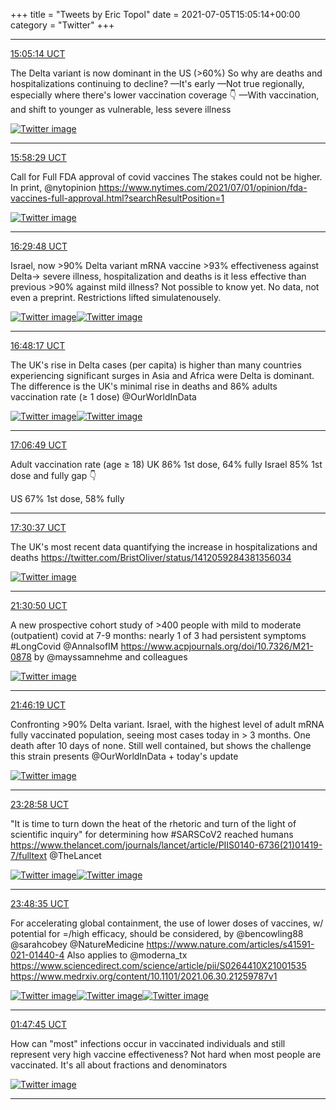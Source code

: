 +++
title = "Tweets by Eric Topol" 
date = 2021-07-05T15:05:14+00:00
category = "Twitter"
+++


---

<a href="https://twitter.com/erictopol/status/1412065037162663936" target="_blank" rel="noreferer">15:05:14 UCT</a>

The Delta variant is now dominant in the US (&gt;60%)
So why are deaths and hospitalizations continuing to decline?
—It's early
—Not true regionally, especially where there's lower  vaccination coverage 👇
—With vaccination, and shift to younger as vulnerable, less severe illness 

<a href="E5inOxXVgAEwehV.jpg"  ><img src="E5inOxXVgAEwehV.jpg" alt="Twitter image" ></img></a>

---

<a href="https://twitter.com/erictopol/status/1412078438752526336" target="_blank" rel="noreferer">15:58:29 UCT</a>

Call for Full FDA approval of covid vaccines
The stakes could not be higher.
In print, @nytopinion 
https://www.nytimes.com/2021/07/01/opinion/fda-vaccines-full-approval.html?searchResultPosition=1 

<a href="E5i1r2NUYAMWt9n.jpg"  ><img src="E5i1r2NUYAMWt9n.jpg" alt="Twitter image" ></img></a>

---

<a href="https://twitter.com/erictopol/status/1412086320311115781" target="_blank" rel="noreferer">16:29:48 UCT</a>

Israel, now &gt;90% Delta variant
mRNA vaccine &gt;93% effectiveness against Delta-&gt; severe illness, hospitalization and deaths
is it less effective than previous &gt;90% against mild illness? Not possible to know yet.
No data, not even a preprint. Restrictions lifted simulatenousely. 

<a href="E5i8hVWVoAAuLJD.jpg"  ><img src="E5i8hVWVoAAuLJD.jpg" alt="Twitter image" ></img></a><a href="E5i8jflUYAEehT0.jpg"  ><img src="E5i8jflUYAEehT0.jpg" alt="Twitter image" ></img></a>

---

<a href="https://twitter.com/erictopol/status/1412090970796003338" target="_blank" rel="noreferer">16:48:17 UCT</a>

The UK's rise in Delta cases (per capita) is higher than many countries experiencing significant surges in Asia and Africa were Delta is dominant. The difference is the UK's minimal rise in deaths and 86% adults vaccination rate (≥ 1 dose)
@OurWorldInData 

<a href="E5jAmDwVIAIVSZI.jpg"  ><img src="E5jAmDwVIAIVSZI.jpg" alt="Twitter image" ></img></a><a href="E5jAoHJUUAMTYHm.jpg"  ><img src="E5jAoHJUUAMTYHm.jpg" alt="Twitter image" ></img></a>

---

<a href="https://twitter.com/erictopol/status/1412095636506247170" target="_blank" rel="noreferer">17:06:49 UCT</a>

Adult vaccination rate (age ≥ 18)
UK     86% 1st dose, 64% fully
Israel 85% 1st dose and fully
gap 👇

US     67% 1st dose, 58% fully



---

<a href="https://twitter.com/erictopol/status/1412101623296401411" target="_blank" rel="noreferer">17:30:37 UCT</a>

The UK's most recent data quantifying the increase in hospitalizations and deaths  https://twitter.com/BristOliver/status/1412059284381356034

<a href="E5jKk8pUYAIwrwB.png"  ><img src="E5jKk8pUYAIwrwB.png" alt="Twitter image" ></img></a>

---

<a href="https://twitter.com/erictopol/status/1412162077905473537" target="_blank" rel="noreferer">21:30:50 UCT</a>

A new prospective cohort study of &gt;400 people with mild to moderate (outpatient) covid at 7-9 months: nearly 1 of 3 had persistent symptoms #LongCovid @AnnalsofIM
 https://www.acpjournals.org/doi/10.7326/M21-0878
by @mayssamnehme and colleagues 

<a href="E5kB1rDVUAUyxSh.jpg"  ><img src="E5kB1rDVUAUyxSh.jpg" alt="Twitter image" ></img></a>

---

<a href="https://twitter.com/erictopol/status/1412165971402362880" target="_blank" rel="noreferer">21:46:19 UCT</a>

Confronting &gt;90% Delta variant.
Israel, with the highest level of adult mRNA fully vaccinated population, seeing most cases today in &gt; 3 months. One death after 10 days of none. Still well contained, but shows the challenge this strain presents
@OurWorldInData + today's update 

<a href="E5kFXk-VUBY1bv6.jpg"  ><img src="E5kFXk-VUBY1bv6.jpg" alt="Twitter image" ></img></a>

---

<a href="https://twitter.com/erictopol/status/1412191806389841922" target="_blank" rel="noreferer">23:28:58 UCT</a>

"It is time to turn down the heat of the rhetoric and turn of the light of scientific inquiry" for determining how #SARSCoV2 reached humans
https://www.thelancet.com/journals/lancet/article/PIIS0140-6736(21)01419-7/fulltext @TheLancet 

<a href="E5kcMr4VcAISl1O.jpg"  ><img src="E5kcMr4VcAISl1O.jpg" alt="Twitter image" ></img></a><a href="E5kcOUKVEAoifeH.jpg"  ><img src="E5kcOUKVEAoifeH.jpg" alt="Twitter image" ></img></a>

---

<a href="https://twitter.com/erictopol/status/1412196742674616320" target="_blank" rel="noreferer">23:48:35 UCT</a>

For accelerating global containment, the use of lower doses of vaccines, w/ potential for =/high efficacy, should be considered, by @bencowling88 @sarahcobey @NatureMedicine 
https://www.nature.com/articles/s41591-021-01440-4
Also applies to @moderna_tx 
https://www.sciencedirect.com/science/article/pii/S0264410X21001535
https://www.medrxiv.org/content/10.1101/2021.06.30.21259787v1 

<a href="E5kfKpuVoAAfOko.jpg"  ><img src="E5kfKpuVoAAfOko.jpg" alt="Twitter image" ></img></a><a href="E5kf86mVEAAdIGZ.jpg"  ><img src="E5kf86mVEAAdIGZ.jpg" alt="Twitter image" ></img></a><a href="E5kgsOBVEAcg4-y.png"  ><img src="E5kgsOBVEAcg4-y.png" alt="Twitter image" ></img></a>

---

<a href="https://twitter.com/erictopol/status/1412226732149534721" target="_blank" rel="noreferer">01:47:45 UCT</a>

How can "most" infections occur in vaccinated individuals and still represent very high vaccine effectiveness?
Not hard when most people are vaccinated.
It's all about fractions and denominators 

<a href="E5k8JjkUYAIqQQ4.jpg"  ><img src="E5k8JjkUYAIqQQ4.jpg" alt="Twitter image" ></img></a>

---